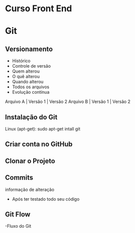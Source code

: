 # Curso Front End

# Git
## Versionamento

- Histórico
- Controle de versão
- Quem alterou
- O quê alterou
- Quando alterou
- Todos os arquivos
- Evolução contínua

Arquivo A | Versão 1 | Versão 2
Arquivo B | Versão 1 | Versão 2

## Instalação do Git

Linux (apt-get): sudo apt-get intall git

## Criar conta no GitHub

## Clonar o Projeto

## Commits

informação de alteração

- Após ter testado todo seu código

## Git Flow

-Fluxo do Git
